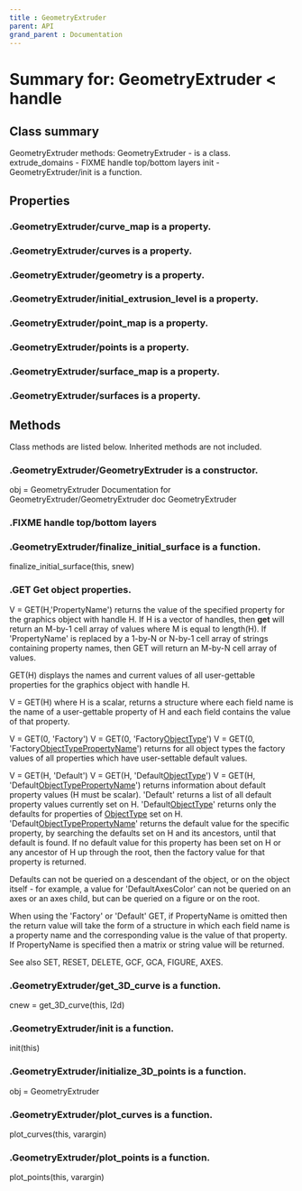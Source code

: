 ```yaml
---
title : GeometryExtruder
parent: API
grand_parent : Documentation
---
```

# Summary for: **GeometryExtruder**  < handle

## Class summary

GeometryExtruder methods:
GeometryExtruder - is a class.
extrude_domains - FIXME handle top/bottom layers
init - GeometryExtruder/init is a function.

## Properties

### .GeometryExtruder/**curve_map** is a property.

### .GeometryExtruder/**curves** is a property.

### .GeometryExtruder/**geometry** is a property.

### .GeometryExtruder/**initial_extrusion_level** is a property.

### .GeometryExtruder/**point_map** is a property.

### .GeometryExtruder/**points** is a property.

### .GeometryExtruder/**surface_map** is a property.

### .GeometryExtruder/**surfaces** is a property.


## Methods

Class methods are listed below. Inherited methods are not included.

### .**GeometryExtruder**/GeometryExtruder is a constructor.
obj = GeometryExtruder
Documentation for GeometryExtruder/GeometryExtruder
doc GeometryExtruder

### .FIXME handle top/bottom layers

### .GeometryExtruder/**finalize_initial_surface** is a function.
finalize_initial_surface(this, snew)

### .GET    Get object properties.
V = GET(H,'PropertyName') returns the value of the specified property
for the graphics object with handle H.  If H is a vector of handles,
then **get** will return an M-by-1 cell array of values where M is equal
to length(H).  If 'PropertyName' is replaced by a 1-by-N or N-by-1 cell
array of strings containing property names, then GET will return an
M-by-N cell array of values.

GET(H) displays the names and current values of all user-gettable
properties for the graphics object with handle H.

V = GET(H) where H is a scalar, returns a structure where each field
name is the name of a user-gettable property of H and each field
contains the value of that property.

V = GET(0, 'Factory')
V = GET(0, 'Factory[ObjectType](ObjectType.html)')
V = GET(0, 'Factory[ObjectType](ObjectType.html)[PropertyName](PropertyName.html)')
returns for all object types the factory values of all properties
which have user-settable default values.

V = GET(H, 'Default')
V = GET(H, 'Default[ObjectType](ObjectType.html)')
V = GET(H, 'Default[ObjectType](ObjectType.html)[PropertyName](PropertyName.html)')
returns information about default property values (H must be scalar).
'Default' returns a list of all default property values currently set
on H.  'Default[ObjectType](ObjectType.html)' returns only the defaults for properties
of [ObjectType](ObjectType.html) set on H.
'Default[ObjectType](ObjectType.html)[PropertyName](PropertyName.html)' returns the default value for the
specific property, by searching the defaults set on H and its
ancestors, until that default is found.  If no default value for this
property has been set on H or any ancestor of H up through the root,
then the factory value for that property is returned.

Defaults can not be queried on a descendant of the object, or on the
object itself - for example, a value for 'DefaultAxesColor' can not
be queried on an axes or an axes child, but can be queried on a figure
or on the root.

When using the 'Factory' or 'Default' GET, if PropertyName is omitted
then the return value will take the form of a structure in which each
field name is a property name and the corresponding value is the value
of that property.  If PropertyName is specified then a matrix or string
value will be returned.


See also SET, RESET, DELETE, GCF, GCA, FIGURE, AXES.

### .GeometryExtruder/**get_3D_curve** is a function.
cnew = get_3D_curve(this, l2d)

### .GeometryExtruder/**init** is a function.
init(this)

### .GeometryExtruder/**initialize_3D_points** is a function.
obj = GeometryExtruder

### .GeometryExtruder/**plot_curves** is a function.
plot_curves(this, varargin)

### .GeometryExtruder/**plot_points** is a function.
plot_points(this, varargin)


